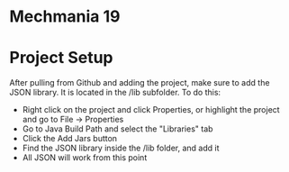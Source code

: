 Mechmania 19
============

Project Setup
=============

After pulling from Github and adding the project, make sure to add the JSON library. It is located in the /lib subfolder.
To do this:
  - Right click on the project and click Properties, or highlight the project and go to File -> Properties
  - Go to Java Build Path and select the "Libraries" tab
  - Click the Add Jars button
  - Find the JSON library inside the /lib folder, and add it
  - All JSON will work from this point

